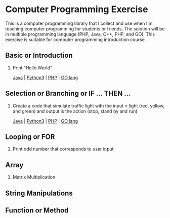 # Computer Programming Exercise
This is a computer programming library that I collect and use when I'm teaching computer programming for students or friends. The solution will be in multiple programming language (PHP, Java, C++, PHP, and GO). This exercise is suitable for computer programming introduction course.

## Basic or Introduction
1. Print "Hello World"

	[Java](java/HelloWorld.java) | [Python3](python3/HelloWorld.py) | [PHP](php/HelloWorld.php) | [GO lang](go-lang/HelloWorld.go)

## Selection or Branching or IF ... THEN ...
1. Create a code that simulate traffic light with the input = light (red, yellow, and green) and output is the action (stop, stand by and run)

	[Java](java/TrafficLight.java) | [Python3](python3/TrafficLight.py) | [PHP](php/TrafficLight.php) | [GO lang](go-lang/TrafficLight.go)

## Looping or FOR
1. Print odd number that corresponds to user input

## Array
1. Matrix Multiplication

## String Manipulations

## Function or Method
